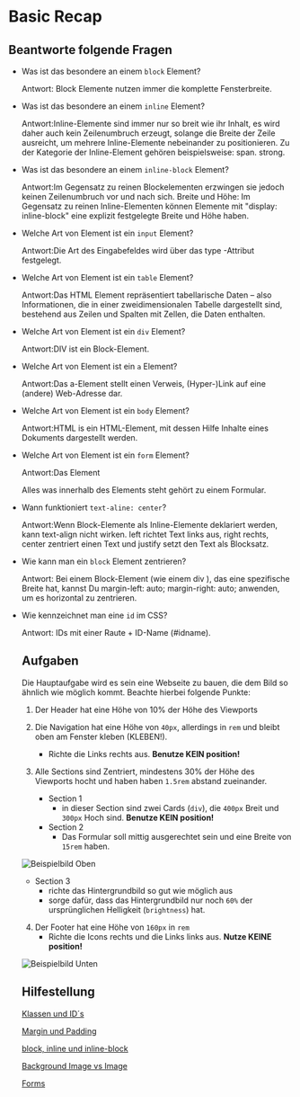 # Basic Recap

## Beantworte folgende Fragen

- Was ist das besondere an einem `block` Element?

  Antwort: Block Elemente nutzen immer die komplette Fensterbreite.

- Was ist das besondere an einem `inline` Element?

  Antwort:Inline-Elemente sind immer nur so breit wie ihr Inhalt, es wird daher auch kein Zeilenumbruch erzeugt, solange die Breite der Zeile ausreicht, um mehrere Inline-Elemente nebeinander zu positionieren. Zu der Kategorie der Inline-Element gehören beispielsweise: span. strong.

- Was ist das besondere an einem `inline-block` Element?

  Antwort:Im Gegensatz zu reinen Blockelementen erzwingen sie jedoch keinen Zeilenumbruch vor und nach sich. Breite und Höhe: Im Gegensatz zu reinen Inline-Elementen können Elemente mit "display: inline-block" eine explizit festgelegte Breite und Höhe haben.

- Welche Art von Element ist ein `input` Element?

  Antwort:Die Art des Eingabefeldes wird über das type -Attribut festgelegt.

- Welche Art von Element ist ein `table` Element?

  Antwort:Das <table> HTML Element repräsentiert tabellarische Daten – also Informationen, die in einer zweidimensionalen Tabelle dargestellt sind, bestehend aus Zeilen und Spalten mit Zellen, die Daten enthalten.

- Welche Art von Element ist ein `div` Element?

  Antwort:DIV ist ein Block-Element.

- Welche Art von Element ist ein `a` Element?

  Antwort:Das a-Element stellt einen Verweis, (Hyper-)Link auf eine (andere) Web-Adresse dar.

- Welche Art von Element ist ein `body` Element?

  Antwort:HTML <body> is ein HTML-Element, mit dessen Hilfe Inhalte eines Dokuments dargestellt werden.

- Welche Art von Element ist ein `form` Element?

  Antwort:Das Element <form>
  Alles was innerhalb des Elements steht gehört zu einem Formular.

- Wann funktioniert `text-aline: center`?

  Antwort:Wenn Block-Elemente als Inline-Elemente deklariert werden, kann text-align nicht wirken. left richtet Text links aus, right rechts, center zentriert einen Text und justify setzt den Text als Blocksatz.

- Wie kann man ein `block` Element zentrieren?

  Antwort: Bei einem Block-Element (wie einem div ), das eine spezifische Breite hat, kannst Du margin-left: auto; margin-right: auto; anwenden, um es horizontal zu zentrieren.

- Wie kennzeichnet man eine `id` im CSS?

  Antwort: IDs mit einer Raute + ID-Name (#idname).

## Aufgaben

Die Hauptaufgabe wird es sein eine Webseite zu bauen, die dem Bild so ähnlich wie möglich kommt. Beachte hierbei folgende Punkte:

1. Der Header hat eine Höhe von 10% der Höhe des Viewports

2. Die Navigation hat eine Höhe von `40px`, allerdings in `rem` und bleibt oben am Fenster kleben (KLEBEN!).

   - Richte die Links rechts aus. **Benutze KEIN position!**

3. Alle Sections sind Zentriert, mindestens 30% der Höhe des Viewports hocht und haben haben `1.5rem` abstand zueinander.

   - Section 1
     - in dieser Section sind zwei Cards (`div`), die `400px` Breit und `300px` Hoch sind. **Benutze KEIN position!**
   - Section 2
     - Das Formular soll mittig ausgerechtet sein und eine Breite von `15rem` haben.

![Beispielbild Oben](./images/recap_exmaple01.png)

- Section 3
  - richte das Hintergrundbild so gut wie möglich aus
  - sorge dafür, dass das Hintergrundbild nur noch `60%` der ursprünglichen Helligkeit (`brightness`) hat.

4. Der Footer hat eine Höhe von `160px` in `rem`
   - Richte die Icons rechts und die Links links aus. **Nutze KEINE position!**

![Beispielbild Unten](./images/recap_exmaple02.png)

## Hilfestellung

[Klassen und ID´s](https://github.com/dci-fbw-wd-24-d07-a/resources/tree/main/02-UIB/01-fundamentals/02-UI-styles-classes-id#classes-vs-idś)

[Margin und Padding](https://github.com/dci-fbw-wd-24-d07-a/resources/tree/main/02-UIB/04-data/02-forms#formular)

[block, inline und inline-block](https://github.com/dci-fbw-wd-24-d07-a/resources/tree/main/02-UIB/02-Boxes/01-UI-Box-Model#ändern-der-eigenschaften-eines-elementes)

[Background Image vs Image](https://github.com/dci-fbw-wd-24-d07-a/resources/tree/main/02-UIB/02-Boxes/02-ui-bg#background-image-vs-image)

[Forms](https://github.com/dci-fbw-wd-24-d07-a/resources/tree/main/02-UIB/04-data/02-forms#formular)
